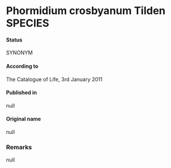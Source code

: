 Phormidium crosbyanum Tilden SPECIES
=======

#### Status
SYNONYM

#### According to
The Catalogue of Life, 3rd January 2011

#### Published in
null

#### Original name
null

### Remarks
null